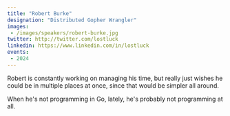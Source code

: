 ```yaml
---
title: "Robert Burke"
designation: "Distributed Gopher Wrangler"
images:
 - /images/speakers/robert-burke.jpg
twitter: http://twitter.com/lostluck
linkedin: https://www.linkedin.com/in/lostluck
events:
 - 2024
---
```


Robert is constantly working on managing his time, but really just wishes he could be in multiple places at once, since that would be simpler all around. 

When he's not programming in Go, lately, he's probably not programming at all.